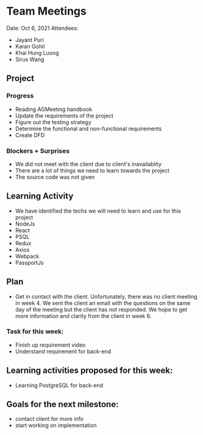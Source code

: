 # Team Meetings

Date:	Oct 6, 2021
Attendees:
-	Jayant Puri
-	Karan Gohil
-	Khai Hung Luong
-	Sirus Wang

##	Project

### Progress

-	Reading AGMeeting handbook
- Update the requirements of the project
- Figure out the testing strategy
- Determine the functional and non-functional requirements
- Create DFD


### Blockers + Surprises

- We did not meet with the client due to client's inavailablity
- There are a lot of things we need to learn towards the project
- The source code was not given

## Learning Activity

- We have identified the techs we will need to learn and use for this project
- NodeJs
- React
- PSQL
- Redux
- Axios
- Webpack
- PassportJs
	
## Plan
- Get in contact with the client.
Unfortunately, there was no client meeting in week 4. We sent the client an email with the questions on the same day of the meeting but the client has not responded.
We hope to get more information and clarity from the client in week 6.


### Task for this week:

- Finish up requirement video 
- Understand requirement for back-end

## Learning activities proposed for this week:
- Learning PostgreSQL for back-end

## Goals for the next milestone:
- contact client for more info
- start working on implementation

